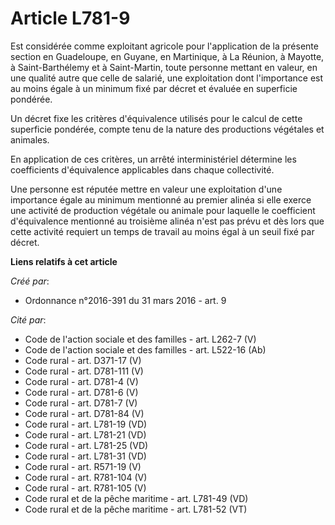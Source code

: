 # Article L781-9

Est considérée comme exploitant agricole pour l'application de la présente section en Guadeloupe, en Guyane, en Martinique, à
La Réunion, à Mayotte, à Saint-Barthélemy et à Saint-Martin, toute personne mettant en valeur, en une qualité autre que celle
de salarié, une exploitation dont l'importance est au moins égale à un minimum fixé par décret et évaluée en superficie
pondérée.

Un décret fixe les critères d'équivalence utilisés pour le calcul de cette superficie pondérée, compte tenu de la nature des
productions végétales et animales.

En application de ces critères, un arrêté interministériel détermine les coefficients d'équivalence applicables dans chaque
collectivité.

Une personne est réputée mettre en valeur une exploitation d'une importance égale au minimum mentionné au premier alinéa si
elle exerce une activité de production végétale ou animale pour laquelle le coefficient d'équivalence mentionné au troisième
alinéa n'est pas prévu et dès lors que cette activité requiert un temps de travail au moins égal à un seuil fixé par décret.

**Liens relatifs à cet article**

_Créé par_:

  - Ordonnance n°2016-391 du 31 mars 2016 - art. 9

_Cité par_:

  - Code de l'action sociale et des familles - art. L262-7 (V)
  - Code de l'action sociale et des familles - art. L522-16 (Ab)
  - Code rural - art. D371-17 (V)
  - Code rural - art. D781-111 (V)
  - Code rural - art. D781-4 (V)
  - Code rural - art. D781-6 (V)
  - Code rural - art. D781-7 (V)
  - Code rural - art. D781-84 (V)
  - Code rural - art. L781-19 (VD)
  - Code rural - art. L781-21 (VD)
  - Code rural - art. L781-25 (VD)
  - Code rural - art. L781-31 (VD)
  - Code rural - art. R571-19 (V)
  - Code rural - art. R781-104 (V)
  - Code rural - art. R781-105 (V)
  - Code rural et de la pêche maritime - art. L781-49 (VD)
  - Code rural et de la pêche maritime - art. L781-52 (VT)
